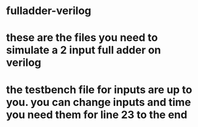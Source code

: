 # fulladder-verilog
# these are the files you need to simulate a 2 input full adder on verilog
# the testbench file for inputs  are up to you. you can change inputs and time you need them for line 23 to the end
